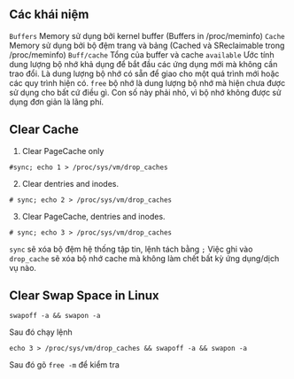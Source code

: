 ## Các khái niệm
`Buffers` Memory sử dụng bởi kernel buffer (Buffers in /proc/meminfo)
`Cache` Memory sử dụng bởi bộ đệm trang và bảng (Cached và SReclaimable trong /proc/meminfo)
`Buff/cache` Tổng của buffer và cache
`available` Ước tính dung lượng bộ nhớ khả dụng để bắt đầu các ứng dụng mới mà không cần trao đổi. Là dung lượng bộ nhớ có sẵn để giao cho một quá trình mới hoặc các quy trình hiện có.
`free` bộ nhớ là dung lượng bộ nhớ mà hiện chưa được sử dụng cho bất cứ điều gì. Con số này phải nhỏ, vì bộ nhớ không được sử dụng đơn giản là lãng phí.

## Clear Cache 
1. Clear PageCache only
```
#sync; echo 1 > /proc/sys/vm/drop_caches
```
2. Clear dentries and inodes.
```
# sync; echo 2 > /proc/sys/vm/drop_caches
```
3. Clear PageCache, dentries and inodes.
```
# sync; echo 3 > /proc/sys/vm/drop_caches 
```

`sync` sẽ xóa bộ đệm hệ thống tập tin, lệnh tách bằng `;`
Việc ghi vào `drop_cache` sẽ xóa bộ nhớ cache mà không làm chết bất kỳ ứng dụng/dịch vụ nào.

## Clear Swap Space in Linux
```
swapoff -a && swapon -a
```
Sau đó chạy lệnh
```
echo 3 > /proc/sys/vm/drop_caches && swapoff -a && swapon -a
```
Sau đó gõ `free -m` để kiểm tra 